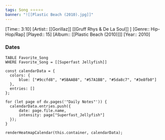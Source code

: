 ```yaml
---
tags: Song ⭐⭐⭐⭐⭐ 
banner: "![[Plastic Beach (2010).jpg]]"
---
```

[Time:: 3:10]
[Artist:: [[Gorillaz]] [[Gruff Rhys & De La Soul]] ]
[Genre:: Hip-Hop/Rap]
[Played:: 15]
[Album:: [[Plastic Beach (2010)]]]
[Year:: 2010]
### Dates
````dataview
TABLE Favorite_Song
WHERE Favorite_Song = [[Superfast Jellyfish]]
````

  ```dataviewjs
const calendarData = { 
	colors: { 
		blue: ["#9ccfd8", "#5BAAB8", "#57A1BB", "#5da8c7", "#3e8fb0"] 
	}, 
	entries: [] 
}; 

for (let page of dv.pages('"Daily Notes"')) { 
	calendarData.entries.push({ 
		date: page.file.name, 
		intensity: page["Superfast_Jellyfish"]
	}); 
} 

renderHeatmapCalendar(this.container, calendarData);
```
